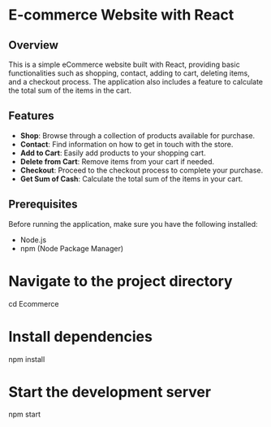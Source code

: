 # E-commerce Website with React

## Overview

This is a simple eCommerce website built with React, providing basic functionalities such as shopping, contact, adding to cart, deleting items, and a checkout process. The application also includes a feature to calculate the total sum of the items in the cart.

## Features

- **Shop**: Browse through a collection of products available for purchase.
- **Contact**: Find information on how to get in touch with the store.
- **Add to Cart**: Easily add products to your shopping cart.
- **Delete from Cart**: Remove items from your cart if needed.
- **Checkout**: Proceed to the checkout process to complete your purchase.
- **Get Sum of Cash**: Calculate the total sum of the items in your cart.

## Prerequisites

Before running the application, make sure you have the following installed:

- Node.js
- npm (Node Package Manager)


# Navigate to the project directory
cd Ecommerce

# Install dependencies
npm install

# Start the development server
npm start

